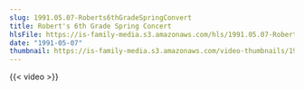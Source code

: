```yaml
---
slug: 1991.05.07-Roberts6thGradeSpringConvert
title: Robert's 6th Grade Spring Concert
hlsFile: https://is-family-media.s3.amazonaws.com/hls/1991.05.07-Roberts6thGradeSpringConvert/1991.05.07-Roberts6thGradeSpringConvert.m3u8
date: "1991-05-07"
thumbnail: https://is-family-media.s3.amazonaws.com/video-thumbnails/1991.05.07-Roberts6thGradeSpringConvert.png
---
```

{{< video >}}

